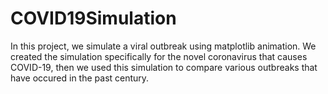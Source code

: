 # COVID19Simulation
In this project, we simulate a viral outbreak using matplotlib animation. We created the simulation specifically for the novel coronavirus that causes COVID-19, then we used this simulation to compare various outbreaks that have occured in the past century.
